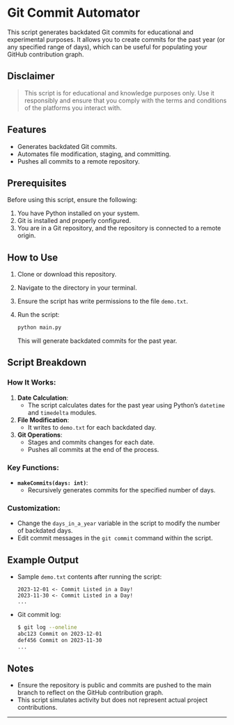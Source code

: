 # Git Commit Automator

This script generates backdated Git commits for educational and experimental purposes. It allows you to create commits for the past year (or any specified range of days), which can be useful for populating your GitHub contribution graph.

## Disclaimer

> This script is for educational and knowledge purposes only. Use it responsibly and ensure that you comply with the terms and conditions of the platforms you interact with.

## Features

- Generates backdated Git commits.
- Automates file modification, staging, and committing.
- Pushes all commits to a remote repository.

## Prerequisites

Before using this script, ensure the following:
1. You have Python installed on your system.
2. Git is installed and properly configured.
3. You are in a Git repository, and the repository is connected to a remote origin.

## How to Use

1. Clone or download this repository.
2. Navigate to the directory in your terminal.
3. Ensure the script has write permissions to the file `demo.txt`.
4. Run the script:

   ```bash
   python main.py
   ```

   This will generate backdated commits for the past year.

## Script Breakdown

### How It Works:
1. **Date Calculation**: 
   - The script calculates dates for the past year using Python’s `datetime` and `timedelta` modules.
2. **File Modification**:
   - It writes to `demo.txt` for each backdated day.
3. **Git Operations**:
   - Stages and commits changes for each date.
   - Pushes all commits at the end of the process.

### Key Functions:
- **`makeCommits(days: int)`**:
   - Recursively generates commits for the specified number of days.

### Customization:
- Change the `days_in_a_year` variable in the script to modify the number of backdated days.
- Edit commit messages in the `git commit` command within the script.

## Example Output

- Sample `demo.txt` contents after running the script:
  ```
  2023-12-01 <- Commit Listed in a Day!
  2023-11-30 <- Commit Listed in a Day!
  ...
  ```

- Git commit log:
  ```bash
  $ git log --oneline
  abc123 Commit on 2023-12-01
  def456 Commit on 2023-11-30
  ...
  ```

## Notes

- Ensure the repository is public and commits are pushed to the main branch to reflect on the GitHub contribution graph.
- This script simulates activity but does not represent actual project contributions.

---
